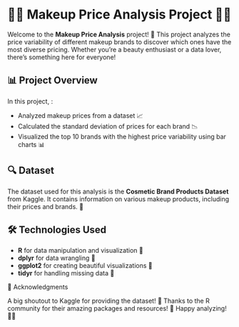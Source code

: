 # 🎨💄 Makeup Price Analysis Project 💄🎨

Welcome to the **Makeup Price Analysis** project! 🚀 This project analyzes the price variability of different makeup brands to discover which ones have the most diverse pricing. Whether you’re a beauty enthusiast or a data lover, there’s something here for everyone!

## 📊 Project Overview

In this project, :
- Analyzed makeup prices from a dataset 📈
- Calculated the standard deviation of prices for each brand 📉
- Visualized the top 10 brands with the highest price variability using bar charts 📊

## 🔍 Dataset

The dataset used for this analysis is the **Cosmetic Brand Products Dataset** from Kaggle. It contains information on various makeup products, including their prices and brands. 💅

## 🛠️ Technologies Used

- **R** for data manipulation and visualization 🦾
- **dplyr** for data wrangling 🔧
- **ggplot2** for creating beautiful visualizations 🎨
- **tidyr** for handling missing data 📅

🌟 Acknowledgments

A big shoutout to Kaggle for providing the dataset! 🙌
Thanks to the R community for their amazing packages and resources! 🎉
Happy analyzing! 🎉💖

